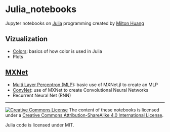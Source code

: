 # Julia_notebooks
Jupyter notebooks on [Julia](http://julialang.org/) programming created by [Milton Huang](http://emotrics.com/people/milton/)

## Vizualization
* [Colors](colors.ipynb): basics of how color is used in Julia
* Plots

## [MXNet](http://github.com/dmlc/MXNet.jl)
* [Multi Layer Perceptron (MLP)](mxnet/mnistMLP.ipynb): basic use of MXNet.jl to create an MLP
* [ConvNet](mxnet/mnistLenet.ipynb): use of MXNet to create Convolutional Neural Networks
* Recurrent Neural Net (RNN)

------------------------

[![Creative Commons License](https://i.creativecommons.org/l/by-sa/4.0/88x31.png)](http://creativecommons.org/licenses/by-sa/4.0/) The content of these notebooks is licensed under a [Creative Commons Attribution-ShareAlike 4.0 International License](http://creativecommons.org/licenses/by-sa/4.0/).

Julia code is licensed under MIT.
